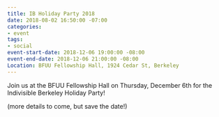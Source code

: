```yaml
---
title: IB Holiday Party 2018
date: 2018-08-02 16:50:00 -07:00
categories:
- event
tags:
- social
event-start-date: 2018-12-06 19:00:00 -08:00
event-end-date: 2018-12-06 21:00:00 -08:00
Location: BFUU Fellowship Hall, 1924 Cedar St, Berkeley
---
```


Join us at the BFUU Fellowship Hall on Thursday, December 6th for the Indivisible Berkeley Holiday Party!

(more details to come, but save the date!)